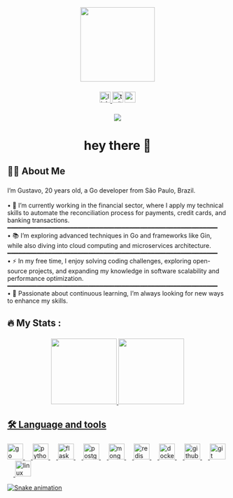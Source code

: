 <div align="center">
  <img height="170" src="https://camo.githubusercontent.com/b2b60f2e17873753866338cfe81b08a6ec191c26cf2cac04685d11ed4b5cc77b/68747470733a2f2f726561646d652d776f726b666c6f77732e6769746875622e696f2f526561646d652d49636f6e732f6173736574732f696d616765732f70726576696577732f676966732e676966"  />
</div>

###

<div align="center">
  <a href="https://www.linkedin.com/in/siqgustavo/" target="_blank">
    <img src="https://img.shields.io/static/v1?message=LinkedIn&logo=linkedin&label=&color=0077B5&logoColor=&labelColor=ffff&style=for-the-badge" height="25" alt="linkedin logo"  />
  </a>
  <img src="https://img.shields.io/static/v1?message=Twitter&logo=twitter&label=&color=1DA1F2&logoColor=white&labelColor=&style=for-the-badge" height="25" alt="twitter logo"  />
  <a href="siqgustavo2@hotmail.com" target="_blank">
    <img src="https://img.shields.io/static/v1?message=Email&logo=gmail&label=&color=D14836&logoColor=white&labelColor=&style=for-the-badge" height="25" alt="gmail logo"  />
  </a>
</div>

###

<div align="center">
  <img src="https://visitor-badge.laobi.icu/badge?page_id=G-shiy.G-shiy&"  />
</div>

###

<h1 align="center">hey there 👋</h1>

###

<h2 align="left">👩‍💻  About Me</h2>

###

<p align="left">I’m Gustavo, 20 years old, a Go developer from São Paulo, Brazil.<br><br>• 🔭 I’m currently working in the financial sector, where I apply my technical skills to automate the reconciliation process for payments, credit cards, and banking transactions.<br>━━━━━━━━━━━━━━━━━━━━━━━━━━━━━━━━━━━━━━━━━━━━━━━━━━━━━━━━━<br>• 📚 I’m exploring advanced techniques in Go and frameworks like Gin, while also diving into cloud computing and microservices architecture.<br>━━━━━━━━━━━━━━━━━━━━━━━━━━━━━━━━━━━━━━━━━━━━━━━━━━━━━━━━━<br>• ⚡ In my free time, I enjoy solving coding challenges, exploring open-source projects, and expanding my knowledge in software scalability and performance optimization.<br>━━━━━━━━━━━━━━━━━━━━━━━━━━━━━━━━━━━━━━━━━━━━━━━━━━━━━━━━━<br>• 🌱 Passionate about continuous learning, I’m always looking for new ways to enhance my skills.</p>

###

<h2 align="left">🔥   My Stats :</h2>

###

<div align="center">
<div>
  <a href="https://github.com/G-shiy">
  <img height="150em" src="https://github-readme-stats.vercel.app/api?username=G-shiy&show_icons=true&theme=dracula&include_all_commits=true&count_private=true&border_radius=15"/>
  <img height="150em" src="https://github-readme-stats.vercel.app/api/top-langs/?username=G-shiy&layout=compact&langs_count=7&theme=dracula&border_radius=15"/>
</div>
</div>

###

<h2 align="left">🛠 Language and tools</h2>

###

<div align="left">
  <img src="https://skillicons.dev/icons?i=go" height="36" alt="go logo"  />
  <img width="14" />
  <img src="https://skillicons.dev/icons?i=py" height="36" alt="python logo"  />
  <img width="14" />
  <img src="https://skillicons.dev/icons?i=flask" height="36" alt="flask logo"  />
  <img width="14" />
  <img src="https://skillicons.dev/icons?i=postgres" height="36" alt="postgresql logo"  />
  <img width="14" />
  <img src="https://skillicons.dev/icons?i=mongodb" height="36" alt="mongodb logo"  />
  <img width="14" />
  <img src="https://skillicons.dev/icons?i=redis" height="36" alt="redis logo"  />
  <img width="14" />
  <img src="https://skillicons.dev/icons?i=docker" height="36" alt="docker logo"  />
  <img width="14" />
  <img src="https://skillicons.dev/icons?i=github" height="36" alt="github logo"  />
  <img width="14" />
  <img src="https://skillicons.dev/icons?i=git" height="36" alt="git logo"  />
  <img width="14" />
  <img src="https://skillicons.dev/icons?i=linux" height="36" alt="linux logo"  />
</div>







<div> 
 
  ![Snake animation](https://github.com/G-shiy/G-shiy/blob/output/github-contribution-grid-snake.svg)
 
</div>

###
